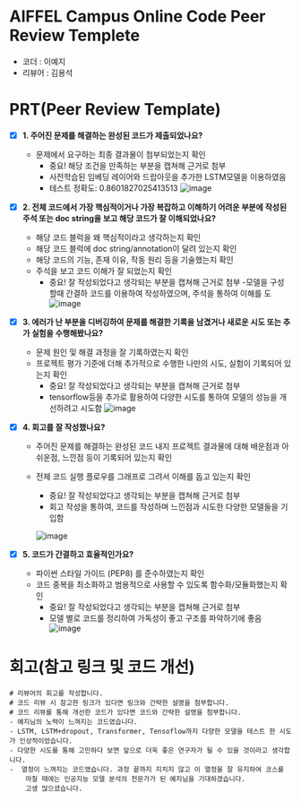 # AIFFEL Campus Online Code Peer Review Templete
- 코더 : 이예지
- 리뷰어 : 김용석


# PRT(Peer Review Template)
- [X]  **1. 주어진 문제를 해결하는 완성된 코드가 제출되었나요?**
    - 문제에서 요구하는 최종 결과물이 첨부되었는지 확인
        - 중요! 해당 조건을 만족하는 부분을 캡쳐해 근거로 첨부
        - 사전학습된 임베딩 레이어와 드랍아웃을 추가한 LSTM모델을 이용하였음
        - 테스트 정확도: 0.8601827025413513
    ![image](https://github.com/user-attachments/assets/8db9bbb9-23e2-408a-ae73-20b81fdfe75f)

- [X]  **2. 전체 코드에서 가장 핵심적이거나 가장 복잡하고 이해하기 어려운 부분에 작성된 
주석 또는 doc string을 보고 해당 코드가 잘 이해되었나요?**
    - 해당 코드 블럭을 왜 핵심적이라고 생각하는지 확인
    - 해당 코드 블럭에 doc string/annotation이 달려 있는지 확인
    - 해당 코드의 기능, 존재 이유, 작동 원리 등을 기술했는지 확인
    - 주석을 보고 코드 이해가 잘 되었는지 확인
        - 중요! 잘 작성되었다고 생각되는 부분을 캡쳐해 근거로 첨부
    -모델을 구성 할때 간결하 코드를 이용하여 작성하였으며, 주석을 통하여 이해를 도 
     ![image](https://github.com/user-attachments/assets/f520a327-0c16-4d52-9301-5320df9909af)
   
- [X]  **3. 에러가 난 부분을 디버깅하여 문제를 해결한 기록을 남겼거나
새로운 시도 또는 추가 실험을 수행해봤나요?**
    - 문제 원인 및 해결 과정을 잘 기록하였는지 확인
    - 프로젝트 평가 기준에 더해 추가적으로 수행한 나만의 시도, 
    실험이 기록되어 있는지 확인
        - 중요! 잘 작성되었다고 생각되는 부분을 캡쳐해 근거로 첨부
        - tensorflow등을 추가로 활용하여 다양한 시도를 통하여 모델의 성능을 개선하려고 시도함
        ![image](https://github.com/user-attachments/assets/9e37b39f-7261-45d0-b29c-6387229af0a0)

- [X]  **4. 회고를 잘 작성했나요?**
    - 주어진 문제를 해결하는 완성된 코드 내지 프로젝트 결과물에 대해
    배운점과 아쉬운점, 느낀점 등이 기록되어 있는지 확인
    - 전체 코드 실행 플로우를 그래프로 그려서 이해를 돕고 있는지 확인
        - 중요! 잘 작성되었다고 생각되는 부분을 캡쳐해 근거로 첨부
        - 회고 작성을 통하여, 코드를 작성하며 느낀점과 시도한 다양한 모델들을 기입함     

        ![image](https://github.com/user-attachments/assets/8f0a76b9-479c-45e5-b460-2601e711beab)

- [X]  **5. 코드가 간결하고 효율적인가요?**
    - 파이썬 스타일 가이드 (PEP8) 를 준수하였는지 확인
    - 코드 중복을 최소화하고 범용적으로 사용할 수 있도록 함수화/모듈화했는지 확인
        - 중요! 잘 작성되었다고 생각되는 부분을 캡쳐해 근거로 첨부
        - 모델 별로 코드를 정리하여 가독성이 좋고 구조를 파악하기에 좋음
    ![image](https://github.com/user-attachments/assets/0f46391a-545d-42e8-bd27-5b5b88c0e780)

# 회고(참고 링크 및 코드 개선)
```
# 리뷰어의 회고를 작성합니다.
# 코드 리뷰 시 참고한 링크가 있다면 링크와 간략한 설명을 첨부합니다.
# 코드 리뷰를 통해 개선한 코드가 있다면 코드와 간략한 설명을 첨부합니다.
- 예지님의 노력이 느껴지는 코드였습니다.
- LSTM, LSTM+dropout, Transformer, Tensoflow까지 다양한 모델을 테스트 한 시도가 인상적이었습니다.
- 다양한 시도를 통해 고민하다 보면 앞으로 더욱 좋은 연구자가 될 수 있을 것이라고 생각합니다.
-  열정이 느껴지는 코드였습니다. 과정 끝까지 지치지 않고 이 열정을 잘 유지하여 코스를
    마칠 때에는 인공지능 모델 분석의 전문가가 된 예지님을 기대하겠습니다.
    고생 많으셨습니다.


```
